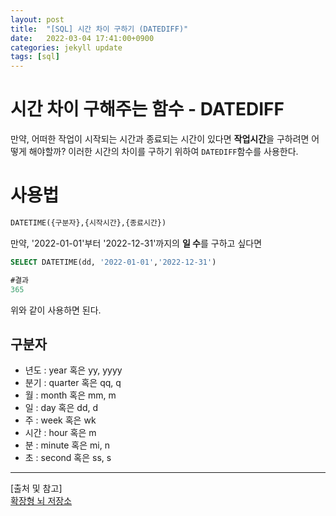 ```yaml
---
layout: post
title:  "[SQL] 시간 차이 구하기 (DATEDIFF)"
date:   2022-03-04 17:41:00+0900
categories: jekyll update
tags: [sql]
---
```

# 시간 차이 구해주는 함수 - DATEDIFF
만약, 어떠한 작업이 시작되는 시간과 종료되는 시간이 있다면 **작업시간**을 구하려면 어떻게 해야할까? 이러한 시간의 차이를 구하기 위하여 `DATEDIFF`함수를 사용한다.  

# 사용법
```sql
DATETIME({구분자},{시작시간},{종료시간})
```
만약, '2022-01-01'부터 '2022-12-31'까지의 **일 수**를 구하고 싶다면
```sql
SELECT DATETIME(dd, '2022-01-01','2022-12-31')

#결과
365
```
위와 같이 사용하면 된다.

## 구분자
- 년도 : year 혹은 yy, yyyy  
- 분기 : quarter 혹은 qq, q  
- 월 : month 혹은 mm, m  
- 일 : day 혹은 dd, d  
- 주 : week 혹은 wk  
- 시간 : hour 혹은 m  
- 분 : minute 혹은 mi, n  
- 초 : second 혹은 ss, s  
  
  
---
  
[출처 및 참고]  
[확장형 뇌 저장소](https://extbrain.tistory.com/46)